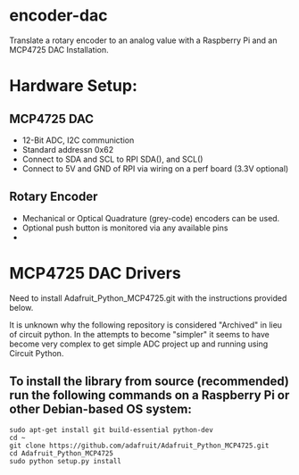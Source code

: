 # encoder-dac
Translate a rotary encoder to an analog value with a Raspberry Pi and an MCP4725 DAC
Installation. 

# Hardware Setup:
## MCP4725 DAC 
- 12-Bit ADC, I2C communiction
- Standard addressn 0x62
- Connect to SDA and SCL to RPI SDA(), and SCL()
- Connect to 5V and GND of RPI via wiring on a perf board (3.3V optional)

## Rotary Encoder
- Mechanical or Optical Quadrature (grey-code) encoders can be used.
- Optional push button is monitored via any available pins
- 


# MCP4725 DAC Drivers
Need to install Adafruit_Python_MCP4725.git with the instructions provided below.

It is unknown why the following repository is considered "Archived" in lieu of circuit python. 
In the attempts to become "simpler" it seems to have become very complex to get simple ADC project
up and running using Circuit Python.  

## To install the library from source (recommended) run the following commands on a Raspberry Pi or other Debian-based OS system:

    sudo apt-get install git build-essential python-dev
    cd ~
    git clone https://github.com/adafruit/Adafruit_Python_MCP4725.git
    cd Adafruit_Python_MCP4725
    sudo python setup.py install
